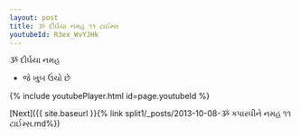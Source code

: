 ```yaml
---
layout: post
title: ૐ દીર્ઘયા નમહ ૧૧ ટાઈમ્સ
youtubeId: R3ex_WvYJHk
---
```

 
 
 ૐ દીર્ઘયા નમહ  
 
 -  જે ખુબ ઉંચો છે 
 
  
 
  
 
 
 
 
 
 


{% include youtubePlayer.html id=page.youtubeId %}
 
[Next]({{ site.baseurl }}{% link  split1/_posts/2013-10-08-ૐ કપારઘીને નમહ ૧૧ ટાઈમ્સ.md%})
 
